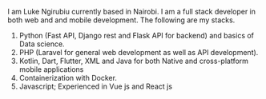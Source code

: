 I am Luke Ngirubiu currently based in Nairobi. I am a full stack developer in both web and and mobile development. The following are my stacks.
1. Python (Fast API, Django rest and Flask API for backend) and basics of Data science.
2. PHP (Laravel for general web development as well as API development).
3. Kotlin, Dart, Flutter, XML and Java for both Native and cross-platform mobile applications
4. Containerization with Docker.
5. Javascript; Experienced in Vue js and React js


